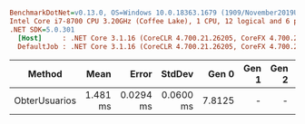 ``` ini

BenchmarkDotNet=v0.13.0, OS=Windows 10.0.18363.1679 (1909/November2019Update/19H2)
Intel Core i7-8700 CPU 3.20GHz (Coffee Lake), 1 CPU, 12 logical and 6 physical cores
.NET SDK=5.0.301
  [Host]     : .NET Core 3.1.16 (CoreCLR 4.700.21.26205, CoreFX 4.700.21.26205), X64 RyuJIT
  DefaultJob : .NET Core 3.1.16 (CoreCLR 4.700.21.26205, CoreFX 4.700.21.26205), X64 RyuJIT


```
|        Method |     Mean |     Error |    StdDev |  Gen 0 | Gen 1 | Gen 2 | Allocated |
|-------------- |---------:|----------:|----------:|-------:|------:|------:|----------:|
| ObterUsuarios | 1.481 ms | 0.0294 ms | 0.0600 ms | 7.8125 |     - |     - |     73 KB |
